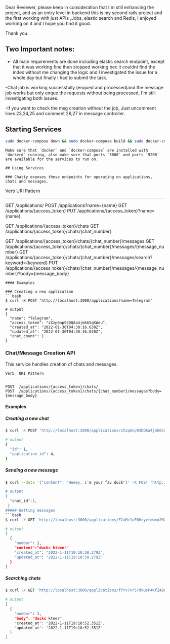 Dear Reviewer,
please keep in consideration that I'm still enhancing the project, and as an entry level in backend this is my second rails project and the first working with just APIs ,Jobs, elastic search and Redis, I enjoyed working on it and I hope you find it good.

Thank you.

## Two Important notes:
- All main requirements are done including elastic search endpoint, except that it was working fine then stopped working bec it couldnt find the index without me changing the logic and I investigated the issue for a whole day but finally I had to submit the task.

-Chat job is working successfully (enqued and processed)and the message job works but only enque the requests without being processed, I'm still investigating both issues.

-If you want to check the msg creation without the job, Just uncomment lines 23,24,25 and comment 26,27 in message controller.

## Starting Services
```bash
sudo docker-compose down && sudo docker-compose build && sudo docker-compose up
```
```
Make sure that `docker` and `docker-compose` are installed with `dockerd` running, also make sure that ports `3000` and ports `9200` are available for the services to run on.

## Using Services

### Chatty exposes these endpoints for operating on applications, chats and messages.

```
Verb  URI Pattern
----  -----------

GET   /applications/
POST  /applications?name={name}
GET   /applications/{access_token}
PUT   /applications/{access_token}?name={name}

GET   /applications/{access_token}/chats
GET   /applications/{access_token}/chats/{chat_number}

GET   /applications/{access_token}/chats/{chat_number}/messages
GET   /applications/{access_token}/chats/{chat_number}/messages/{message_number}
GET   /applications/{access_token}/chats/{chat_number}/messages/search?keyword={keyword}
PUT   /applications/{access_token}/chats/{chat_number}/messages/{message_number}?body={message_body}
```
#### Examples

### Creating a new application
```bash
$ curl -X POST 'http://localhost:3000/applications?name=Telegram'

# output
{
  "name": "Telegram",
  "access_token": "zXzp6np93DQAa4jmk6SqKWeu",
  "created_at": "2022-01-30T04:38:16.630Z",
  "updated_at": "2022-01-30T04:38:16.630Z",
  "chat_count": 1
}
```
### Chat/Message Creation API 
This service handles creation of chats and messages.

```
Verb  URI Pattern
----  -----------

POST  /applications/{access_token}/chats/
POST  /applications/{access_token}/chats/{chat_number}/messages?body={message_body}
```
#### Examples
##### Creating a new chat
```bash
$ curl -X POST 'http://localhost:3000/applications/zXzp6np93DQAa4jmk6SqKWeu/chats'

# output
{
  "id": 1,
  "application_id": 4,
}
```

##### Sending a new message
```bash
$ curl --data '{"content": "Heeey, I'm your fav duck"}' -X POST 'http://localhost:3000/applications/Bg9S4iusyPTeaPm5xM3hkg3F/chats/1/messages'

# output
{ 
  "chat_id":1,
 }
##### Getting messages
```bash
$ curl -X GET 'http://localhost:3000/applications/FCuMz1uF6Heyvtdwxo2MXYSu/chats/1/messages'

# output
[
  {
    "number": 1,
    "content":"ducks kteeer"
    "created_at": "2022-1-11T19:18:50.279Z",
    "updated_at": "2022-1-11T19:18:50.279Z"
  }
]

```
##### Searching chats
```bash
$ curl -X GET 'http://localhost:3000/applications/fPrv7vr57dkUsP4KfZ4BdSmt/chats/1/messages/search?keyword=duc'

# output
[
  {
    "number": 1,
    "body": "ducks kteer",
    "created_at": "2022-1-11T19:18:52.351Z",
    "updated_at": "2022-1-11T19:18:52.351Z"
  }
]
```


 ```
 
 

